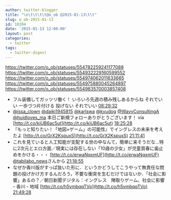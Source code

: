 ```yaml
---
author: twitter-blogger
title: "\n\t\t\t\t@o_ob @2015-01-13\t\t"
slug: o_ob-2015-01-13
id: 10204
date: '2015-01-13 12:00:00'
layout: post
categories:
  - twitter
tags:
  - twitter-digest
---
```


https://twitter.com/o_ob/statuses/554782259241177088 https://twitter.com/o_ob/statuses/554932229160599552 https://twitter.com/o_ob/statuses/554974062011633665 https://twitter.com/o_ob/statuses/554975880045264897 https://twitter.com/o_ob/statuses/554983570003857408  

*   フル装備してガッツリ働く！ いろいろ先週の積み残しあるからね それでいい 一歩づつ片付ける 投げない それでいい [08:29:32](https://twitter.com/o_ob/statuses/554782259241177088)
*   [@issa_clown](https://twitter.com/issa_clown) [@daiki1945815](https://twitter.com/daiki1945815) [@karlswa](https://twitter.com/karlswa) [@kyudog](https://twitter.com/kyudog) [@WayvConsultingA](https://twitter.com/WayvConsultingA) [@huidloves_ma](https://twitter.com/huidloves_ma) 本日ご新規フォローありがとうございます！ via [http://t.co/kiUB6ac5ut](http://t.co/kiUB6ac5ut) [18:25:28](https://twitter.com/o_ob/statuses/554932229160599552)
*   『もっと知りたい！「地図×ゲーム」の可能性』でイングレスの未来を考えたよ [http://t.co/GrX2KspuxS](http://t.co/GrX2KspuxS) [21:11:41](https://twitter.com/o_ob/statuses/554974062011633665)
*   これを見ていると人工知能が支配する世の中なんて，簡単に来そうだな…特に2次元とエロ方面／現実には存在しない「10歳の少女」が児童買春に歯止めをかける・・・ [http://t.co/erwaNqxmUF](http://t.co/erwaNqxmUF) [@tabilabo_news](https://twitter.com/tabilabo_news)さんから [21:18:55](https://twitter.com/o_ob/statuses/554975880045264897)
*   なぜか香川版がすっぱ抜いた形に．というかどうしてこうやって無責任な問題の投げかけ方するんだろう，不要な衝突を生むだけではないか．「社会に影響」あるの？／朝日新聞デジタル：イングレス　陣取りゲーム、社会に影響 - 香川 - 地域 [http://t.co/h5vmbqqTVo](http://t.co/h5vmbqqTVo) [21:49:28](https://twitter.com/o_ob/statuses/554983570003857408)
